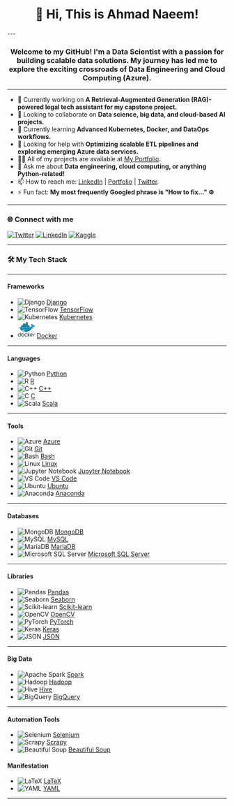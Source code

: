 <h1 align="center">👋 Hi, This is <strong>Ahmad Naeem!</strong></h1>
---
<h3 align="center">Welcome to my GitHub! I'm a Data Scientist with a passion for building scalable data solutions. My journey has led me to explore the exciting crossroads of Data Engineering and Cloud Computing (Azure).</h3>

---

- 🔭 Currently working on **A Retrieval-Augmented Generation (RAG)-powered legal tech assistant for my capstone project.**
- 👯 Looking to collaborate on **Data science, big data, and cloud-based AI projects.**
- 🌱 Currently learning **Advanced Kubernetes, Docker, and DataOps workflows.**
- 🤝 Looking for help with **Optimizing scalable ETL pipelines and exploring emerging Azure data services.**
- 👨‍💻 All of my projects are available at [My Portfolio](https://www.datascienceportfol.io/ahmadinit).
- 💬 Ask me about **Data engineering, cloud computing, or anything Python-related!**
- 📫 How to reach me: [LinkedIn](https://www.linkedin.com/in/ahmadinit) | [Portfolio](https://www.datascienceportfol.io/ahmadinit) | [Twitter](https://twitter.com/ahmedinit).
- ⚡ Fun fact: **My most frequently Googled phrase is "How to fix..." ⚙️**

---

### 🌐 Connect with me

<p align="left">
  <a href="https://twitter.com/ahmedinit" target="_blank"><img src="https://raw.githubusercontent.com/rahuldkjain/github-profile-readme-generator/master/src/images/icons/Social/twitter.svg" alt="Twitter" height="30" width="40" /></a>
  <a href="https://linkedin.com/in/ahmadinit" target="_blank"><img src="https://raw.githubusercontent.com/rahuldkjain/github-profile-readme-generator/master/src/images/icons/Social/linked-in-alt.svg" alt="LinkedIn" height="30" width="40" /></a>
  <a href="https://kaggle.com/ahmadinit" target="_blank"><img src="https://raw.githubusercontent.com/rahuldkjain/github-profile-readme-generator/master/src/images/icons/Social/kaggle.svg" alt="Kaggle" height="30" width="40" /></a>
</p>

---
### 🛠️ My Tech Stack

---

#### Frameworks
- <img src="https://cdn.jsdelivr.net/gh/devicons/devicon/icons/django/django-plain.svg" alt="Django" width="40" height="40"/> [Django](https://www.djangoproject.com/)
- <img src="https://www.vectorlogo.zone/logos/tensorflow/tensorflow-icon.svg" alt="TensorFlow" width="40" height="40"/> [TensorFlow](https://www.tensorflow.org)
- <img src="https://www.vectorlogo.zone/logos/kubernetes/kubernetes-icon.svg" alt="Kubernetes" width="40" height="40"/> [Kubernetes](https://kubernetes.io/)
- <img src="https://raw.githubusercontent.com/devicons/devicon/master/icons/docker/docker-original-wordmark.svg" alt="Docker" width="40" height="40"/> [Docker](https://www.docker.com/)

---

#### Languages
- <img src="https://cdn.jsdelivr.net/gh/devicons/devicon/icons/python/python-original.svg" alt="Python" width="40" height="40"/> [Python](https://www.python.org/)
- <img src="https://cdn.jsdelivr.net/gh/devicons/devicon/icons/r/r-original.svg" alt="R" width="40" height="40"/> [R](https://www.r-project.org/)
- <img src="https://cdn.jsdelivr.net/gh/devicons/devicon/icons/cplusplus/cplusplus-original.svg" alt="C++" width="40" height="40"/> [C++](https://www.w3schools.com/cpp/)
- <img src="https://cdn.jsdelivr.net/gh/devicons/devicon/icons/c/c-original.svg" alt="C" width="40" height="40"/> [C](https://www.cprogramming.com/)
- <img src="https://cdn.jsdelivr.net/gh/devicons/devicon/icons/scala/scala-original.svg" alt="Scala" width="40" height="40"/> [Scala](https://www.scala-lang.org/)

---

#### Tools
- <img src="https://www.vectorlogo.zone/logos/microsoft_azure/microsoft_azure-icon.svg" alt="Azure" width="40" height="40"/> [Azure](https://azure.microsoft.com/en-in/)
- <img src="https://cdn.jsdelivr.net/gh/devicons/devicon/icons/git/git-original.svg" alt="Git" width="40" height="40"/> [Git](https://git-scm.com/)
- <img src="https://cdn.jsdelivr.net/gh/devicons/devicon/icons/bash/bash-original.svg" alt="Bash" width="40" height="40"/> [Bash](https://www.gnu.org/software/bash/)
- <img src="https://cdn.jsdelivr.net/gh/devicons/devicon/icons/linux/linux-original.svg" alt="Linux" width="40" height="40"/> [Linux](https://www.linux.org/)
- <img src="https://www.vectorlogo.zone/logos/jupyter/jupyter-icon.svg" alt="Jupyter Notebook" width="40" height="40"/> [Jupyter Notebook](https://jupyter.org/)
- <img src="https://cdn.jsdelivr.net/gh/devicons/devicon/icons/vscode/vscode-original.svg" alt="VS Code" width="40" height="40"/> [VS Code](https://code.visualstudio.com/)
- <img src="https://cdn.jsdelivr.net/gh/devicons/devicon/icons/ubuntu/ubuntu-plain.svg" alt="Ubuntu" width="40" height="40"/> [Ubuntu](https://ubuntu.com/)
- <img src="https://cdn.jsdelivr.net/gh/devicons/devicon/icons/anaconda/anaconda-original.svg" alt="Anaconda" width="40" height="40"/> [Anaconda](https://www.anaconda.com/)

---

#### Databases
- <img src="https://cdn.jsdelivr.net/gh/devicons/devicon/icons/mongodb/mongodb-original-wordmark.svg" alt="MongoDB" width="40" height="40"/> [MongoDB](https://www.mongodb.com/)
- <img src="https://cdn.jsdelivr.net/gh/devicons/devicon/icons/mysql/mysql-original-wordmark.svg" alt="MySQL" width="40" height="40"/> [MySQL](https://www.mysql.com/)
- <img src="https://www.vectorlogo.zone/logos/mariadb/mariadb-icon.svg" alt="MariaDB" width="40" height="40"/> [MariaDB](https://mariadb.org/)
- <img src="https://www.svgrepo.com/show/303229/microsoft-sql-server-logo.svg" alt="Microsoft SQL Server" width="40" height="40"/> [Microsoft SQL Server](https://www.microsoft.com/en-us/sql-server)

---

#### Libraries
- <img src="https://cdn.jsdelivr.net/gh/devicons/devicon/icons/pandas/pandas-original.svg" alt="Pandas" width="40" height="40"/> [Pandas](https://pandas.pydata.org/)
- <img src="https://seaborn.pydata.org/_images/logo-mark-lightbg.svg" alt="Seaborn" width="40" height="40"/> [Seaborn](https://seaborn.pydata.org/)
- <img src="https://upload.wikimedia.org/wikipedia/commons/0/05/Scikit_learn_logo_small.svg" alt="Scikit-learn" width="40" height="40"/> [Scikit-learn](https://scikit-learn.org/)
- <img src="https://www.vectorlogo.zone/logos/opencv/opencv-icon.svg" alt="OpenCV" width="40" height="40"/> [OpenCV](https://opencv.org/)
- <img src="https://www.vectorlogo.zone/logos/pytorch/pytorch-icon.svg" alt="PyTorch" width="40" height="40"/> [PyTorch](https://pytorch.org/) 
- <img src="https://www.vectorlogo.zone/logos/kerasio/kerasio-icon.svg" alt="Keras" width="40" height="40"/> [Keras](https://keras.io/)
- <img src="https://cdn.jsdelivr.net/gh/devicons/devicon/icons/json/json-original.svg" alt="JSON" width="40" height="40"/> [JSON](https://www.json.org/json-en.html)

---

#### Big Data
- <img src="https://cdn.jsdelivr.net/gh/devicons/devicon/icons/apache/apache-original.svg" alt="Apache Spark" width="40" height="40"/> [Spark](https://spark.apache.org/)
- <img src="https://www.vectorlogo.zone/logos/apache_hadoop/apache_hadoop-icon.svg" alt="Hadoop" width="40" height="40"/> [Hadoop](https://hadoop.apache.org/)
- <img src="https://www.vectorlogo.zone/logos/apache_hive/apache_hive-icon.svg" alt="Hive" width="40" height="40"/> [Hive](https://hive.apache.org/)
- <img src="https://upload.wikimedia.org/wikipedia/commons/6/6a/Google_BigQuery_Logo.png" alt="BigQuery" width="40" height="40"/> [BigQuery](https://cloud.google.com/bigquery)

---

#### Automation Tools


- <img src="https://cdn.jsdelivr.net/gh/devicons/devicon/icons/selenium/selenium-original.svg" alt="Selenium" width="40" height="40"/> [Selenium](https://www.selenium.dev/)
- <img src="https://scrapy.org/img/scrapylogo.png" alt="Scrapy" width="40" height="40"/> [Scrapy](https://scrapy.org/)
- <img src="https://www.crummy.com/software/BeautifulSoup/bs4/doc/_static/Logo-small.png" alt="Beautiful Soup" width="40" height="40"/> [Beautiful Soup](https://www.crummy.com/software/BeautifulSoup/)

 #### Manifestation
- <img src="https://cdn.jsdelivr.net/gh/devicons/devicon/icons/latex/latex-original.svg" alt="LaTeX" width="40" height="40"/> [LaTeX](https://www.latex-project.org/)
- <img src="https://www.vectorlogo.zone/logos/yaml/yaml-icon.svg" alt="YAML" width="40" height="40"/> [YAML](https://yaml.org/)

---
